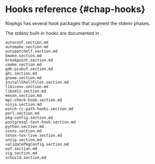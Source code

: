 # Hooks reference {#chap-hooks}

Nixpkgs has several hook packages that augment the stdenv phases.

The stdenv built-in hooks are documented in [](#ssec-setup-hooks).

```{=include=} sections
autoconf.section.md
automake.section.md
autopatchelf.section.md
bmake.section.md
breakpoint.section.md
cmake.section.md
gdk-pixbuf.section.md
ghc.section.md
gnome.section.md
installShellFiles.section.md
libiconv.section.md
libxml2.section.md
meson.section.md
mpi-check-hook.section.md
ninja.section.md
patch-rc-path-hooks.section.md
perl.section.md
pkg-config.section.md
postgresql-test-hook.section.md
python.section.md
scons.section.md
tetex-tex-live.section.md
unzip.section.md
validatePkgConfig.section.md
waf.section.md
zig.section.md
xcbuild.section.md
```
